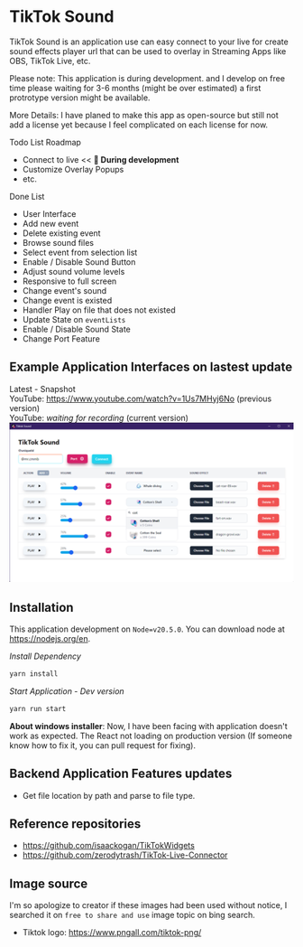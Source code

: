 # TikTok Sound

TikTok Sound is an application use can easy connect to your live for create sound effects player url that can be used to overlay in Streaming Apps like OBS, TikTok Live, etc.

Please note: This application is during development. and I develop on free time please waiting for 3-6 months (might be over estimated) a first protrotype version might be available.

More Details: I have planed to make this app as open-source but still not add a license yet because I feel complicated on each license for now.

Todo List Roadmap
- Connect to live << **🚀 During development**
- Customize Overlay Popups
- etc.

Done List
- User Interface
- Add new event
- Delete existing event
- Browse sound files
- Select event from selection list
- Enable / Disable Sound Button
- Adjust sound volume levels
- Responsive to full screen
- Change event's sound
- Change event is existed
- Handler Play on file that does not existed
- Update State on `eventLists`
- Enable / Disable Sound State
- Change Port Feature

## Example Application Interfaces on lastest update

Latest - Snapshot <br/>
YouTube: https://www.youtube.com/watch?v=1Us7MHyj6No (previous version) <br/>
YouTube: _waiting for recording_ (current version)
<br />
![Event Selection Image](docs/demo/updateEventSelection.png)

## Installation

This application development on `Node=v20.5.0`. You can download node at https://nodejs.org/en.

_Install Dependency_

```bash
yarn install
```

_Start Application - Dev version_

```bash
yarn run start
```

**About windows installer**: Now, I have been facing with application doesn't work as expected. The React not loading on production version (If someone know how to fix it, you can pull request for fixing).

## Backend Application Features updates

- Get file location by path and parse to file type.

## Reference repositories

- https://github.com/isaackogan/TikTokWidgets
- https://github.com/zerodytrash/TikTok-Live-Connector

## Image source

I'm so apologize to creator if these images had been used without notice, I searched it on `free to share and use` image topic on bing search.

- Tiktok logo: https://www.pngall.com/tiktok-png/
